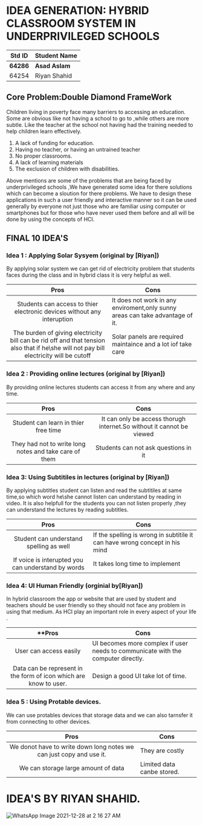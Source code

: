 # IDEA GENERATION: HYBRID CLASSROOM SYSTEM IN UNDERPRIVILEGED SCHOOLS

|Std ID|Student Name|
|:-----:|---------------------|
|**64286**|**Asad Aslam**|
|64254|Riyan Shahid|


## Core Problem:Double Diamond FrameWork

Children living in poverty face many barriers to accessing an education. Some are obvious like not having a school to go to ,while others are more subtle. Like the teacher at the school not having had the training needed to help children learn effectively.

1. A lack of funding for education.
2. Having no teacher, or having an untrained teacher
3. No proper classrooms.
4. A lack of learning materials
5. The exclusion of children with disabilities.

Above mentions are some of the problems that are being faced by underprivileged schools ,We have generated some idea for there solutions which can become a sloution for there problems. We have to design these applications in such a user friendly and interactive manner so it can be used generally by everyone not just those who are familiar using computer or smartphones but for those who have never used them before and all will be done by using the concepts of HCI.

## FINAL 10 IDEA'S

### Idea 1 : Applying Solar Sysyem (original by [Riyan])

By applying solar system we can get rid of electricity problem that students faces during the class and in hybrid class it is very helpful as well.

|**Pros**|**Cons**|
|:-------:|------------|
|Students can access to thier electronic devices without any interuption|It does not work in any enviroment,only sunny areas can take advantage of it.|
|The burden of giving electricity bill can be rid off and that tension also that if he\she will not pay bill electricity will be cutoff|Solar panels are required maintaince and a lot iof take care|


### Idea 2 : Providing online lectures (original by [Riyan])

By providing online lectures students can access it from any where and any time.

|**Pros**|**Cons**|
|:-------:|:----:|
|Student can learn in thier free time|It can only be access thorugh internet.So without it cannot be viewed|
|They had not to write long notes and take care of them|Students can not ask questions in it|

### Idea 3: Using Subtitiles in lectures (original by [Riyan])

By applying subtitles student can listen and read the subtitiles at same time,so which word he\she cannot listen can understand by reading in video.
It is also helpfull for the students you can not listen properly ,they can understand the lectures by reading subtitles.


|**Pros**|**Cons**|
|:-----:|-----|
|Student can understand spelling as well|If the spelling is wrong in subtitile it can have wrong concept in his mind|
|If voice is interupted you can understand by words|It takes long time to implement|

### Idea 4: UI Human Friendly (orginial by[Riyan])

In hybrid classroom the app or website that are used by student and teachers should be user friendly so they should not face any problem in using that medium.
As HCI play an important role in every aspect of your life .

|**Pros|**Cons**|
|:----:|---------|
|User can access easily|UI becomes more complex if user needs to communicate with the computer directly.|
|Data can be represent in the form of icon which are know to user.|Design a good UI take lot of time.|


### Idea 5 : Using Protable devices.

We can use protables devices that storage data and we can also tarnsfer it from connecting to other devices.

|**Pros**|**Cons**|
|:----:|------|
|We donot have to write down long notes we can just copy and use it.|They are costly |
|We can storage large amount of data|Limited data canbe stored.|


# IDEA'S BY RIYAN SHAHID.





![WhatsApp Image 2021-12-28 at 2 16 27 AM](https://user-images.githubusercontent.com/65994423/147831842-a53d5c2d-394f-41b3-b638-49998201da38.jpeg)
